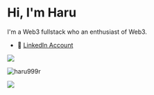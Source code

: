 # Hi, I'm Haru

I'm a Web3 fullstack who an enthusiast of Web3.

- 👀 [LinkedIn Account](https://www.linkedin.com/in/haru999r/)

![](https://skillicons.dev/icons?i=html,css,js,typescript,solidity,python,php,react,next,mui,nest,laravel,docker,aws,postgresql,mysql,terraform)
<p><img align="center" src="https://github-readme-streak-stats.herokuapp.com/?user=haru999r&" alt="haru999r" /></p>

![](https://github-readme-stats.vercel.app/api/top-langs?username=haru999r&show_icons=true&locale=en&layout=compact)
